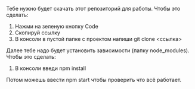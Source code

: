 Тебе нужно будет скачать этот репозиторий для работы.
Чтобы это сделать:
 1. Нажми на зеленую кнопку Code
 2. Скопируй ссылку
 3. В консоли в пустой папке с проектом напиши git clone <ссылка>

Далее тебе надо будет установить зависимости (папку node_modules). Чтобы это сделать:
 1. В консоли введи npm install

Потом можешь ввести npm start чтобы проверить что всё работает.


